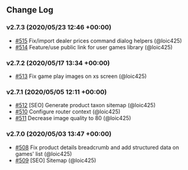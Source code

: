 ## Change Log

### v2.7.3 (2020/05/23 12:46 +00:00)
- [#515](https://github.com/Jedisjeux/Jedisjeux/pull/515) Fix/import dealer prices command dialog helpers (@loic425)
- [#514](https://github.com/Jedisjeux/Jedisjeux/pull/514) Feature/use public link for user games library (@loic425)

### v2.7.2 (2020/05/17 13:34 +00:00)
- [#513](https://github.com/Jedisjeux/Jedisjeux/pull/513) Fix game play images on xs screen (@loic425)

### v2.7.1 (2020/05/05 12:11 +00:00)
- [#512](https://github.com/Jedisjeux/Jedisjeux/pull/512) [SEO] Generate product taxon sitemap (@loic425)
- [#510](https://github.com/Jedisjeux/Jedisjeux/pull/510) Configure router context (@loic425)
- [#511](https://github.com/Jedisjeux/Jedisjeux/pull/511) Decrease image quality to 80 (@loic425)

### v2.7.0 (2020/05/03 13:47 +00:00)
- [#508](https://github.com/Jedisjeux/Jedisjeux/pull/508) Fix product details breadcrumb and add structured data on games' list (@loic425)
- [#509](https://github.com/Jedisjeux/Jedisjeux/pull/509) [SEO] Sitemap (@loic425)
